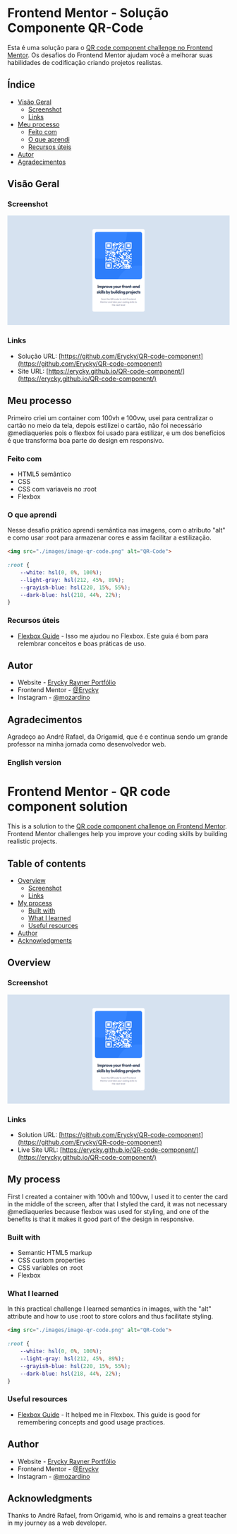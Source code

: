 # Frontend Mentor - Solução Componente QR-Code

Esta é uma solução para o [QR code component challenge no Frontend Mentor](https://www.frontendmentor.io/challenges/qr-code-component-iux_sIO_H). Os desafios do Frontend Mentor ajudam você a melhorar suas habilidades de codificação criando projetos realistas.

## Índice

- [Visão Geral](#visão-geral)
  - [Screenshot](#screenshot)
  - [Links](#links)
- [Meu processo](#meu-processo)
  - [Feito com](#feito-com)
  - [O que aprendi](#o-que-aprendi)
  - [Recursos úteis](#recursos-úteis)
- [Autor](#autor)
- [Agradecimentos](#agradecimentos)

## Visão Geral

### Screenshot

![](./solution/QR-CODE%20Solution.png)

### Links

- Solução URL: [https://github.com/Erycky/QR-code-component](https://github.com/Erycky/QR-code-component)
- Site URL: [https://erycky.github.io/QR-code-component/](https://erycky.github.io/QR-code-component/)

## Meu processo

Primeiro criei um container com 100vh e 100vw, usei para centralizar o cartão no meio da tela, depois estilizei o cartão, não foi necessário @mediaqueries pois o flexbox foi usado para estilizar, e um dos benefícios é que transforma boa parte do design em responsivo.

### Feito com

- HTML5 semântico
- CSS
- CSS com variaveis no :root
- Flexbox

### O que aprendi

Nesse desafio prático aprendi semântica nas imagens, com o atributo "alt" e como usar :root para armazenar cores e assim facilitar a estilização.

```html
<img src="./images/image-qr-code.png" alt="QR-Code">
```
```css
:root {
    --white: hsl(0, 0%, 100%);
    --light-gray: hsl(212, 45%, 89%);
    --grayish-blue: hsl(220, 15%, 55%);
    --dark-blue: hsl(218, 44%, 22%);
}
```

### Recursos úteis

- [Flexbox Guide](https://origamid.com/projetos/flexbox-guia-completo/) - Isso me ajudou no Flexbox. Este guia é bom para relembrar conceitos e boas práticas de uso.

## Autor

- Website - [Erycky Rayner Portfólio](https://erycky.github.io/Erycky-Front-End-Dev/)
- Frontend Mentor - [@Erycky](https://www.frontendmentor.io/profile/Erycky)
- Instagram - [@mozardino](https://www.instagram.com/mozardino/)

## Agradecimentos

Agradeço ao André Rafael, da Origamid, que é e continua sendo um grande professor na minha jornada como desenvolvedor web.

### English version

# Frontend Mentor - QR code component solution

This is a solution to the [QR code component challenge on Frontend Mentor](https://www.frontendmentor.io/challenges/qr-code-component-iux_sIO_H). Frontend Mentor challenges help you improve your coding skills by building realistic projects. 

## Table of contents

- [Overview](#overview)
  - [Screenshot](#screenshot)
  - [Links](#links)
- [My process](#my-process)
  - [Built with](#built-with)
  - [What I learned](#what-i-learned)
  - [Useful resources](#useful-resources)
- [Author](#author)
- [Acknowledgments](#acknowledgments)

## Overview

### Screenshot

![](./solution/QR-CODE%20Solution.png)

### Links

- Solution URL: [https://github.com/Erycky/QR-code-component](https://github.com/Erycky/QR-code-component)
- Live Site URL: [https://erycky.github.io/QR-code-component/](https://erycky.github.io/QR-code-component/)

## My process

First I created a container with 100vh and 100vw, I used it to center the card in the middle of the screen, after that I styled the card, it was not necessary @mediaqueries because flexbox was used for styling, and one of the benefits is that it makes it good part of the design in responsive.

### Built with

- Semantic HTML5 markup
- CSS custom properties
- CSS variables on :root
- Flexbox

### What I learned

In this practical challenge I learned semantics in images, with the "alt" attribute and how to use :root to store colors and thus facilitate styling.

```html
<img src="./images/image-qr-code.png" alt="QR-Code">
```
```css
:root {
    --white: hsl(0, 0%, 100%);
    --light-gray: hsl(212, 45%, 89%);
    --grayish-blue: hsl(220, 15%, 55%);
    --dark-blue: hsl(218, 44%, 22%);
}
```

### Useful resources

- [Flexbox Guide](https://origamid.com/projetos/flexbox-guia-completo/) - It helped me in Flexbox. This guide is good for remembering concepts and good usage practices.

## Author

- Website - [Erycky Rayner Portfólio](https://erycky.github.io/Erycky-Front-End-Dev/)
- Frontend Mentor - [@Erycky](https://www.frontendmentor.io/profile/Erycky)
- Instagram - [@mozardino](https://www.instagram.com/mozardino/)

## Acknowledgments

Thanks to André Rafael, from Origamid, who is and remains a great teacher in my journey as a web developer.
